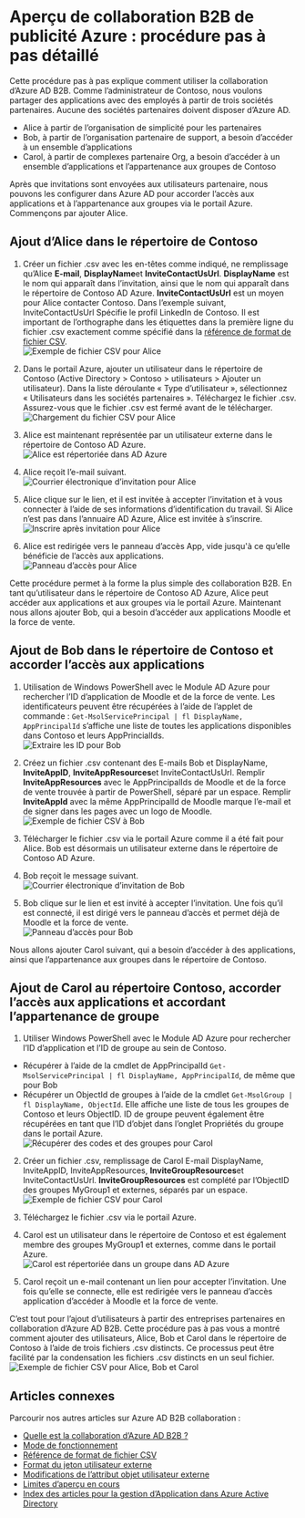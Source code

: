 <properties
   pageTitle="Procédure pas à pas détaillé de l’utilisation de l’aperçu de collaboration Azure Active Directory B2B | Microsoft Azure"
   description="Collaboration d’Active Directory B2B Azure prend en charge vos relations intersociétés en activant les partenaires commerciaux de manière sélective accéder à vos applications d’entreprise"
   services="active-directory"
   documentationCenter=""
   authors="viv-liu"
   manager="cliffdi"
   editor=""
   tags=""/>

<tags
   ms.service="active-directory"
   ms.devlang="NA"
   ms.topic="get-started-article"
   ms.tgt_pltfrm="NA"
   ms.workload="identity"
   ms.date="05/09/2016"
   ms.author="viviali"/>

# <a name="azure-ad-b2b-collaboration-preview-detailed-walkthrough"></a>Aperçu de collaboration B2B de publicité Azure : procédure pas à pas détaillé

Cette procédure pas à pas explique comment utiliser la collaboration d’Azure AD B2B. Comme l’administrateur de Contoso, nous voulons partager des applications avec des employés à partir de trois sociétés partenaires. Aucune des sociétés partenaires doivent disposer d’Azure AD.

- Alice à partir de l’organisation de simplicité pour les partenaires
- Bob, à partir de l’organisation partenaire de support, a besoin d’accéder à un ensemble d’applications
- Carol, à partir de complexes partenaire Org, a besoin d’accéder à un ensemble d’applications et l’appartenance aux groupes de Contoso

Après que invitations sont envoyées aux utilisateurs partenaire, nous pouvons les configurer dans Azure AD pour accorder l’accès aux applications et à l’appartenance aux groupes via le portail Azure. Commençons par ajouter Alice.

## <a name="adding-alice-to-the-contoso-directory"></a>Ajout d’Alice dans le répertoire de Contoso
1. Créer un fichier .csv avec les en-têtes comme indiqué, ne remplissage qu’Alice **E-mail**, **DisplayName**et **InviteContactUsUrl**. **DisplayName** est le nom qui apparaît dans l’invitation, ainsi que le nom qui apparaît dans le répertoire de Contoso AD Azure. **InviteContactUsUrl** est un moyen pour Alice contacter Contoso. Dans l’exemple suivant, InviteContactUsUrl Spécifie le profil LinkedIn de Contoso. Il est important de l’orthographe dans les étiquettes dans la première ligne du fichier .csv exactement comme spécifié dans la [référence de format de fichier CSV](active-directory-b2b-references-csv-file-format.md).  
![Exemple de fichier CSV pour Alice](./media/active-directory-b2b-detailed-walkthrough/AliceCSV.png)

2. Dans le portail Azure, ajouter un utilisateur dans le répertoire de Contoso (Active Directory > Contoso > utilisateurs > Ajouter un utilisateur). Dans la liste déroulante « Type d’utilisateur », sélectionnez « Utilisateurs dans les sociétés partenaires ». Téléchargez le fichier .csv. Assurez-vous que le fichier .csv est fermé avant de le télécharger.  
![Chargement du fichier CSV pour Alice](./media/active-directory-b2b-detailed-walkthrough/AliceUpload.png)

3. Alice est maintenant représentée par un utilisateur externe dans le répertoire de Contoso AD Azure.  
![Alice est répertoriée dans AD Azure](./media/active-directory-b2b-detailed-walkthrough/AliceInAD.png)

4. Alice reçoit l’e-mail suivant.  
![Courrier électronique d’invitation pour Alice](./media/active-directory-b2b-detailed-walkthrough/AliceEmail.png)

5. Alice clique sur le lien, et il est invitée à accepter l’invitation et à vous connecter à l’aide de ses informations d’identification du travail. Si Alice n’est pas dans l’annuaire AD Azure, Alice est invitée à s’inscrire.  
![Inscrire après invitation pour Alice](./media/active-directory-b2b-detailed-walkthrough/AliceSignUp.png)

6. Alice est redirigée vers le panneau d’accès App, vide jusqu'à ce qu’elle bénéficie de l’accès aux applications.  
![Panneau d’accès pour Alice](./media/active-directory-b2b-detailed-walkthrough/AliceAccessPanel.png)

Cette procédure permet à la forme la plus simple des collaboration B2B. En tant qu’utilisateur dans le répertoire de Contoso AD Azure, Alice peut accéder aux applications et aux groupes via le portail Azure. Maintenant nous allons ajouter Bob, qui a besoin d’accéder aux applications Moodle et la force de vente.

## <a name="adding-bob-to-the-contoso-directory-and-granting-access-to-apps"></a>Ajout de Bob dans le répertoire de Contoso et accorder l’accès aux applications
1. Utilisation de Windows PowerShell avec le Module AD Azure pour rechercher l’ID d’application de Moodle et de la force de vente. Les identificateurs peuvent être récupérées à l’aide de l’applet de commande : `Get-MsolServicePrincipal | fl DisplayName, AppPrincipalId` s’affiche une liste de toutes les applications disponibles dans Contoso et leurs AppPrincialIds.  
![Extraire les ID pour Bob](./media/active-directory-b2b-detailed-walkthrough/BobPowerShell.png)

2. Créez un fichier .csv contenant des E-mails Bob et DisplayName, **InviteAppID**, **InviteAppResources**et InviteContactUsUrl. Remplir **InviteAppResources** avec le AppPrincipalIds de Moodle et de la force de vente trouvée à partir de PowerShell, séparé par un espace. Remplir **InviteAppId** avec la même AppPrincipalId de Moodle marque l’e-mail et de signer dans les pages avec un logo de Moodle.  
![Exemple de fichier CSV à Bob](./media/active-directory-b2b-detailed-walkthrough/BobCSV.png)

3. Télécharger le fichier .csv via le portail Azure comme il a été fait pour Alice. Bob est désormais un utilisateur externe dans le répertoire de Contoso AD Azure.

4. Bob reçoit le message suivant.  
![Courrier électronique d’invitation de Bob](./media/active-directory-b2b-detailed-walkthrough/BobEmail.png)

5. Bob clique sur le lien et est invité à accepter l’invitation. Une fois qu’il est connecté, il est dirigé vers le panneau d’accès et permet déjà de Moodle et la force de vente.  
![Panneau d’accès pour Bob](./media/active-directory-b2b-detailed-walkthrough/BobAccessPanel.png)

Nous allons ajouter Carol suivant, qui a besoin d’accéder à des applications, ainsi que l’appartenance aux groupes dans le répertoire de Contoso.

## <a name="adding-carol-to-the-contoso-directory-granting-access-to-apps-and-giving-group-membership"></a>Ajout de Carol au répertoire Contoso, accorder l’accès aux applications et accordant l’appartenance de groupe

1. Utiliser Windows PowerShell avec le Module AD Azure pour rechercher l’ID d’application et l’ID de groupe au sein de Contoso.
 - Récupérer à l’aide de la cmdlet de AppPrincipalId `Get-MsolServicePrincipal | fl DisplayName, AppPrincipalId`, de même que pour Bob
 - Récupérer un ObjectId de groupes à l’aide de la cmdlet `Get-MsolGroup | fl DisplayName, ObjectId`. Elle affiche une liste de tous les groupes de Contoso et leurs ObjectID. ID de groupe peuvent également être récupérées en tant que l’ID d’objet dans l’onglet Propriétés du groupe dans le portail Azure.  
![Récupérer des codes et des groupes pour Carol](./media/active-directory-b2b-detailed-walkthrough/CarolPowerShell.png)

2. Créer un fichier .csv, remplissage de Carol E-mail DisplayName, InviteAppID, InviteAppResources, **InviteGroupResources**et InviteContactUsUrl. **InviteGroupResources** est complété par l’ObjectID des groupes MyGroup1 et externes, séparés par un espace.  
![Exemple de fichier CSV pour Carol](./media/active-directory-b2b-detailed-walkthrough/CarolCSV.png)

3. Téléchargez le fichier .csv via le portail Azure.

4. Carol est un utilisateur dans le répertoire de Contoso et est également membre des groupes MyGroup1 et externes, comme dans le portail Azure.  
![Carol est répertoriée dans un groupe dans AD Azure](./media/active-directory-b2b-detailed-walkthrough/CarolGroup.png)

5. Carol reçoit un e-mail contenant un lien pour accepter l’invitation. Une fois qu’elle se connecte, elle est redirigée vers le panneau d’accès application d’accéder à Moodle et la force de vente.  

C’est tout pour l’ajout d’utilisateurs à partir des entreprises partenaires en collaboration d’Azure AD B2B. Cette procédure pas à pas vous a montré comment ajouter des utilisateurs, Alice, Bob et Carol dans le répertoire de Contoso à l’aide de trois fichiers .csv distincts. Ce processus peut être facilité par la condensation les fichiers .csv distincts en un seul fichier.  
![Exemple de fichier CSV pour Alice, Bob et Carol](./media/active-directory-b2b-detailed-walkthrough/CombinedCSV.png)

## <a name="related-articles"></a>Articles connexes
Parcourir nos autres articles sur Azure AD B2B collaboration :

- [Quelle est la collaboration d’Azure AD B2B ?](active-directory-b2b-what-is-azure-ad-b2b.md)
- [Mode de fonctionnement](active-directory-b2b-how-it-works.md)
- [Référence de format de fichier CSV](active-directory-b2b-references-csv-file-format.md)
- [Format du jeton utilisateur externe](active-directory-b2b-references-external-user-token-format.md)
- [Modifications de l’attribut objet utilisateur externe](active-directory-b2b-references-external-user-object-attribute-changes.md)
- [Limites d’aperçu en cours](active-directory-b2b-current-preview-limitations.md)
- [Index des articles pour la gestion d’Application dans Azure Active Directory](active-directory-apps-index.md)
